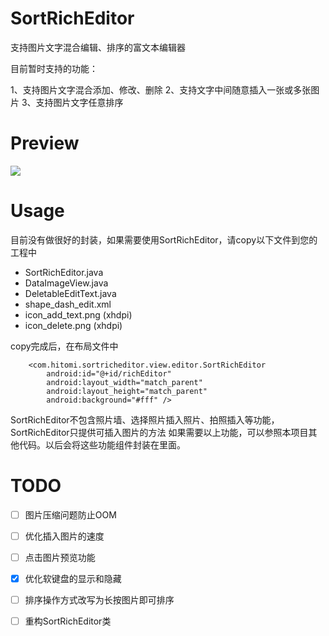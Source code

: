 # SortRichEditor

支持图片文字混合编辑、排序的富文本编辑器

目前暂时支持的功能：

 1、支持图片文字混合添加、修改、删除
 2、支持文字中间随意插入一张或多张图片
 3、支持图片文字任意排序


# Preview

<img src="preview/SortRichEditor.gif"/>


# Usage

目前没有做很好的封装，如果需要使用SortRichEditor，请copy以下文件到您的工程中 <br/>
- SortRichEditor.java
- DataImageView.java
- DeletableEditText.java
- shape_dash_edit.xml
- icon_add_text.png (xhdpi)
- icon_delete.png (xhdpi)

copy完成后，在布局文件中
```
    <com.hitomi.sortricheditor.view.editor.SortRichEditor
        android:id="@+id/richEditor"
        android:layout_width="match_parent"
        android:layout_height="match_parent"
        android:background="#fff" />
```
SortRichEditor不包含照片墙、选择照片插入照片、拍照插入等功能，SortRichEditor只提供可插入图片的方法
如果需要以上功能，可以参照本项目其他代码。以后会将这些功能组件封装在里面。


# TODO

- [ ] 图片压缩问题防止OOM
- [ ] 优化插入图片的速度
- [ ] 点击图片预览功能
- [x] 优化软键盘的显示和隐藏
- [ ] 排序操作方式改写为长按图片即可排序
- [ ] 重构SortRichEditor类

